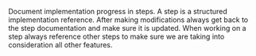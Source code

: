 Document implementation progress in steps. A step is a structured implementation reference.
After making modifications always get back to the step documentation and make sure it is updated.
When working on a step always reference other steps to make sure we are taking into consideration all other features.